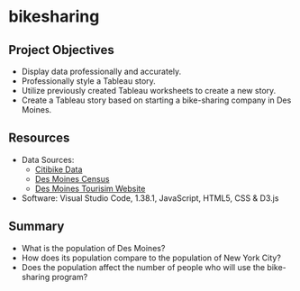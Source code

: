 # bikesharing

## Project Objectives

- Display data professionally and accurately.
- Professionally style a Tableau story.
- Utilize previously created Tableau worksheets to create a new story.
- Create a Tableau story based on starting a bike-sharing company in Des Moines.





## Resources
- Data Sources: 
  - <a href="https://www.citibikenyc.com/system-data" title="Citibike Data" rel="nofollow">Citibike Data</a>
  - <a href="https://www.census.gov/quickfacts/desmoinescityiowa" title="Des Moines Census" rel="nofollow">Des Moines Census</a>
  - <a href="https://www.catchdesmoines.com/things-to-do/" title="Des Moines Tourisim Website" rel="nofollow">Des Moines Tourisim Website</a>
- Software: Visual Studio Code, 1.38.1, JavaScript, HTML5, CSS & D3.js

## Summary



- What is the population of Des Moines? 
- How does its population compare to the population of New York City? 
- Does the population affect the number of people who will use the bike-sharing program?
